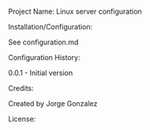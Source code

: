 Project Name:
Linux server configuration

Installation/Configuration:

See configuration.md

Configuration
History:

0.0.1 - Initial version

Credits:

Created by Jorge Gonzalez

License: